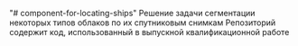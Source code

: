 "# component-for-locating-ships" 
Решение задачи сегментации некоторых типов облаков по их спутниковым снимкам
Репозиторий содержит код, использованный в выпускной квалификационной работе